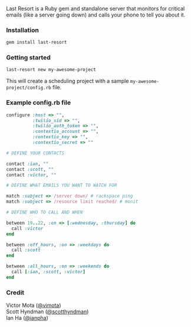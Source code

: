 Last Resort is a Ruby gem and standalone server that monitors for critical emails (like a server going down) and
calls your phone to tell you about it.

### Installation

```sh
gem install last-resort
```

### Getting started

```sh
last-resort new my-awesome-project
```
This will create a scheduling project with a sample `my-awesome-project/config.rb` file.

### Example config.rb file

```ruby
configure :host => "",
          :twilio_sid => "",
          :twilio_auth_token => "",
          :contextio_account => "",
          :contextio_key => "",
          :contextio_secret => ""

# DEFINE YOUR CONTACTS

contact :ian, ""
contact :scott, ""
contact :victor, ""

# DEFINE WHAT EMAILS YOU WANT TO WATCH FOR

match :subject => /server down/ # rackspace ping
match :subject => /resource limit reached/ # monit

# DEFINE WHO TO CALL AND WHEN

between 19..22, :on => [:wednesday, :thursday] do
  call :victor
end

between :off_hours, :on => :weekdays do
  call :scott
end

between :all_hours, :on => :weekends do
  call [:ian, :scott, :victor]
end
```

### Credit
Victor Mota ([@vimota](http://www.twitter.com/vimota))  
Scott Hyndman ([@scotthyndman](http://www.twitter.com/scotthyndman))  
Ian Ha ([@ianpha](http://www.twitter.com/ianpha))